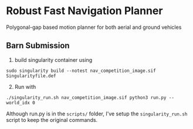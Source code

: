 # Robust Fast Navigation Planner
Polygonal-gap based motion planner for both aerial and ground vehicles

## Barn Submission
1. build singularity container using

```sudo singularity build --notest nav_competition_image.sif Singularityfile.def```

2. Run with

```./singularity_run.sh nav_competition_image.sif python3 run.py --world_idx 0```

Although run.py is in the `scripts/` folder, I've setup the `singularity_run.sh` script to keep the original commands.
